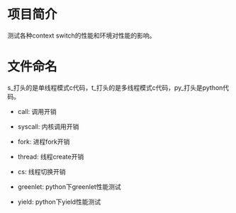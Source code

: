 # 项目简介

测试各种context switch的性能和环境对性能的影响。

# 文件命名

s\_打头的是单线程模式c代码，t\_打头的是多线程模式c代码，py\_打头是python代码。

* call: 调用开销
* syscall: 内核调用开销
* fork: 进程fork开销
* thread: 线程create开销
* cs: 线程切换开销

* greenlet: python下greenlet性能测试
* yield: python下yield性能测试
